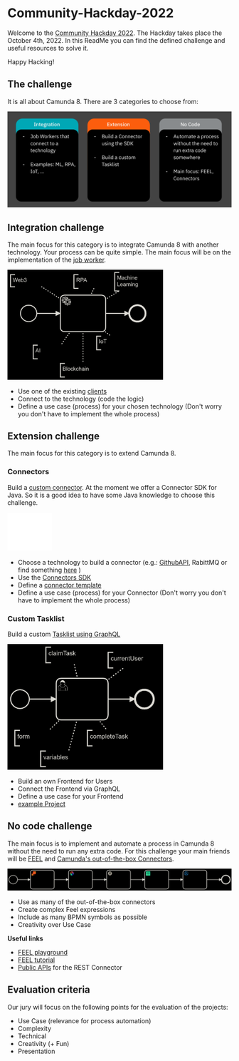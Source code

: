 # Community-Hackday-2022
Welcome to the [Community Hackday 2022](https://page.camunda.com/camunda-community-hackday-2022). The Hackday takes place the October 4th, 2022. In this ReadMe you can find the defined challenge and useful resources to solve it. 

Happy Hacking!

## The challenge
It is all about Camunda 8. There are 3 categories to choose from: 

![categories](img/00-Categories.png)


## Integration challenge
The main focus for this category is to integrate Camunda 8 with another technology. Your process can be quite simple. The main focus will be on the implementation of the [job worker](https://docs.camunda.io/docs/components/concepts/job-workers/). 

[<img src="img/01-integration-invert.png" width="350"/>](Integration)

- Use one of the existing [clients](https://docs.camunda.io/docs/apis-clients/working-with-apis-clients/)
- Connect to the technology (code the logic)
- Define a use case (process) for your chosen technology (Don't worry you don't have to implement the whole process)

## Extension challenge
The main focus for this category is to extend Camunda 8. 

### Connectors
Build a [custom connector](https://docs.camunda.io/docs/components/integration-framework/connectors/custom-built-connectors/connector-sdk/#creating-a-custom-connector). At the moment we offer a Connector SDK for Java. So it is a good idea to have some Java knowledge to choose this challenge. 

[<img src="img/02-Connector-invert.png" width="100"/>](Connector)


- Choose a technology to build a connector (e.g.: [GithubAPI](https://docs.github.com/en/rest), RabittMQ or find something [here](https://free-for.dev/#/) )
- Use the [Connectors SDK](https://github.com/camunda/connector-sdk)
- Define a [connector template](https://github.com/camunda/connector-template)
- Define a use case (process) for your Connector (Don't worry you don't have to implement the whole process)

### Custom Tasklist
Build a custom [Tasklist using GraphQL](https://docs.camunda.io/docs/apis-clients/tasklist-api/tasklist-api-overview/)



[<img src="img/02-customTasklist-invert.png" width="350"/>](CustomTasklist)


- Build an own Frontend for Users
- Connect the Frontend via GraphQL 
- Define a use case for your Frontend
- [example Project](https://github.com/camunda-consulting/camunda-8-code-examples/tree/main/custom-tasklist-two-tier)

## No code challenge
The main focus is to implement and automate a process in Camunda 8 without the need to run any extra code. For this challenge your main friends will be [FEEL](https://docs.camunda.io/docs/components/modeler/feel/what-is-feel/) and [Camunda's out-of-the-box Connectors](https://docs.camunda.io/docs/components/integration-framework/connectors/use-connectors/). 

![No Code](img/03-NoCode-invert.png)

- Use as many of the out-of-the-box connectors
- Create complex Feel expressions
- Include as many BPMN symbols as possible
- Creativity over Use Case

**Useful links**
- [FEEL playground](https://nikku.github.io/feel-playground/?e=for%0A++fruit+in+%5B+%22apple%22%2C+%22bananas%22+%5D%2C+vegetable+in+vegetables%0Areturn%0A++%7B+ingredients%3A+%5B+fruit%2C+vegetable+%5D+%7D&c=%7B%0A++%22vegetables%22%3A+%5B+%22garlic%22%2C+%22tomato%22+%5D%2C%0A++%22Mike%27s+age%22%3A+35%0A%7D&t=expression)
- [FEEL tutorial](https://camunda.github.io/feel-scala/docs/tutorial/)
- [Public APIs](https://github.com/public-apis/public-apis) for the REST Connector


## Evaluation criteria
Our jury will focus on the following points for the evaluation of the projects:

* Use Case (relevance for process automation)
* Complexity
* Technical 
* Creativity (+ Fun) 
* Presentation